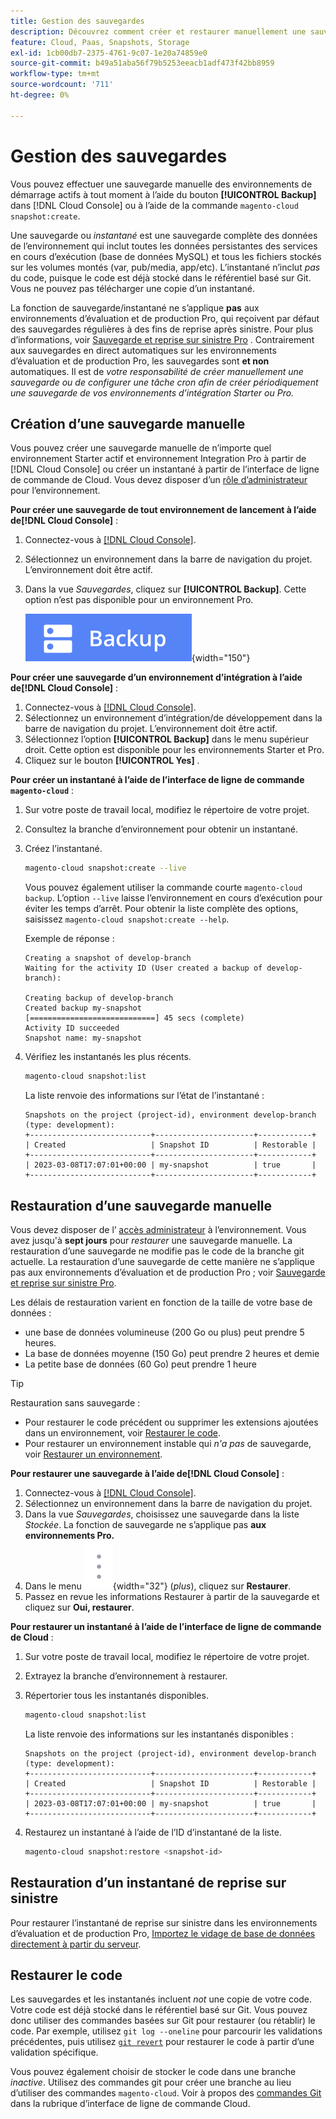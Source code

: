 ```yaml
---
title: Gestion des sauvegardes
description: Découvrez comment créer et restaurer manuellement une sauvegarde pour votre projet d’infrastructure cloud Adobe Commerce.
feature: Cloud, Paas, Snapshots, Storage
exl-id: 1cb00db7-2375-4761-9c07-1e20a74859e0
source-git-commit: b49a51aba56f79b5253eeacb1adf473f42bb8959
workflow-type: tm+mt
source-wordcount: '711'
ht-degree: 0%

---
```


# Gestion des sauvegardes

Vous pouvez effectuer une sauvegarde manuelle des environnements de démarrage actifs à tout moment à l’aide du bouton **[!UICONTROL Backup]** dans [!DNL Cloud Console] ou à l’aide de la commande `magento-cloud snapshot:create`.

Une sauvegarde ou _instantané_ est une sauvegarde complète des données de l’environnement qui inclut toutes les données persistantes des services en cours d’exécution (base de données MySQL) et tous les fichiers stockés sur les volumes montés (var, pub/media, app/etc). L’instantané n’inclut _pas_ du code, puisque le code est déjà stocké dans le référentiel basé sur Git. Vous ne pouvez pas télécharger une copie d’un instantané.

La fonction de sauvegarde/instantané ne s’applique **pas** aux environnements d’évaluation et de production Pro, qui reçoivent par défaut des sauvegardes régulières à des fins de reprise après sinistre. Pour plus d’informations, voir [Sauvegarde et reprise sur sinistre Pro](../architecture/pro-architecture.md#backup-and-disaster-recovery) . Contrairement aux sauvegardes en direct automatiques sur les environnements d’évaluation et de production Pro, les sauvegardes sont **et non** automatiques. Il est de _votre responsabilité de créer manuellement une sauvegarde ou de configurer une tâche cron afin de créer périodiquement une sauvegarde de vos environnements d’intégration Starter ou Pro._

## Création d’une sauvegarde manuelle

Vous pouvez créer une sauvegarde manuelle de n’importe quel environnement Starter actif et environnement Integration Pro à partir de [!DNL Cloud Console] ou créer un instantané à partir de l’interface de ligne de commande de Cloud. Vous devez disposer d’un [rôle d’administrateur](../project/user-access.md) pour l’environnement.

**Pour créer une sauvegarde de tout environnement de lancement à l’aide de[!DNL Cloud Console]** :

1. Connectez-vous à [[!DNL Cloud Console]](https://console.adobecommerce.com).
1. Sélectionnez un environnement dans la barre de navigation du projet. L’environnement doit être actif.
1. Dans la vue _Sauvegardes_, cliquez sur **[!UICONTROL Backup]**. Cette option n’est pas disponible pour un environnement Pro.

   ![Sauvegarde](../../assets/button-backup.png){width="150"}

**Pour créer une sauvegarde d’un environnement d’intégration à l’aide de[!DNL Cloud Console]** :

1. Connectez-vous à [[!DNL Cloud Console]](https://console.adobecommerce.com).
1. Sélectionnez un environnement d’intégration/de développement dans la barre de navigation du projet. L’environnement doit être actif.
1. Sélectionnez l’option **[!UICONTROL Backup]** dans le menu supérieur droit. Cette option est disponible pour les environnements Starter et Pro.
1. Cliquez sur le bouton **[!UICONTROL Yes]** .

**Pour créer un instantané à l’aide de l’interface de ligne de commande `magento-cloud`** :

1. Sur votre poste de travail local, modifiez le répertoire de votre projet.
1. Consultez la branche d’environnement pour obtenir un instantané.
1. Créez l’instantané.

   ```bash
   magento-cloud snapshot:create --live
   ```

   Vous pouvez également utiliser la commande courte `magento-cloud backup`. L’option `--live` laisse l’environnement en cours d’exécution pour éviter les temps d’arrêt. Pour obtenir la liste complète des options, saisissez `magento-cloud snapshot:create --help`.

   Exemple de réponse :

   ```
   Creating a snapshot of develop-branch
   Waiting for the activity ID (User created a backup of develop-branch):
   
   Creating backup of develop-branch
   Created backup my-snapshot
   [============================] 45 secs (complete)
   Activity ID succeeded
   Snapshot name: my-snapshot
   ```

1. Vérifiez les instantanés les plus récents.

   ```bash
   magento-cloud snapshot:list
   ```

   La liste renvoie des informations sur l’état de l’instantané :

   ```
   Snapshots on the project (project-id), environment develop-branch (type: development):
   +---------------------------+----------------------+------------+
   | Created                   | Snapshot ID          | Restorable |
   +---------------------------+----------------------+------------+
   | 2023-03-08T17:07:01+00:00 | my-snapshot          | true       |
   +---------------------------+----------------------+------------+
   ```

## Restauration d’une sauvegarde manuelle

Vous devez disposer de l’ [accès administrateur](../project/user-access.md) à l’environnement. Vous avez jusqu&#39;à **sept jours** pour _restaurer_ une sauvegarde manuelle. La restauration d’une sauvegarde ne modifie pas le code de la branche git actuelle. La restauration d’une sauvegarde de cette manière ne s’applique pas aux environnements d’évaluation et de production Pro ; voir [Sauvegarde et reprise sur sinistre Pro](../architecture/pro-architecture.md#backup-and-disaster-recovery).

Les délais de restauration varient en fonction de la taille de votre base de données :

- une base de données volumineuse (200 Go ou plus) peut prendre 5 heures.
- La base de données moyenne (150 Go) peut prendre 2 heures et demie
- La petite base de données (60 Go) peut prendre 1 heure

>[!TIP]
>
>Restauration sans sauvegarde :
>
>- Pour restaurer le code précédent ou supprimer les extensions ajoutées dans un environnement, voir [Restaurer le code](#roll-back-code).
>- Pour restaurer un environnement instable qui _n&#39;a pas_ de sauvegarde, voir [Restaurer un environnement](../development/restore-environment.md).

**Pour restaurer une sauvegarde à l’aide de[!DNL Cloud Console]** :

1. Connectez-vous à [[!DNL Cloud Console]](https://console.adobecommerce.com).
1. Sélectionnez un environnement dans la barre de navigation du projet.
1. Dans la vue _Sauvegardes_, choisissez une sauvegarde dans la liste _Stockée_. La fonction de sauvegarde ne s’applique pas **aux environnements Pro.**
1. Dans le menu ![Plus](../../assets/icon-more.png){width="32"} (_plus_), cliquez sur **Restaurer**.
1. Passez en revue les informations Restaurer à partir de la sauvegarde et cliquez sur **Oui, restaurer**.

**Pour restaurer un instantané à l’aide de l’interface de ligne de commande de Cloud** :

1. Sur votre poste de travail local, modifiez le répertoire de votre projet.
1. Extrayez la branche d’environnement à restaurer.
1. Répertorier tous les instantanés disponibles.

   ```bash
   magento-cloud snapshot:list
   ```

   La liste renvoie des informations sur les instantanés disponibles :

   ```
   Snapshots on the project (project-id), environment develop-branch (type: development):
   +---------------------------+----------------------+------------+
   | Created                   | Snapshot ID          | Restorable |
   +---------------------------+----------------------+------------+
   | 2023-03-08T17:07:01+00:00 | my-snapshot          | true       |
   +---------------------------+----------------------+------------+
   ```

1. Restaurez un instantané à l’aide de l’ID d’instantané de la liste.

   ```bash
   magento-cloud snapshot:restore <snapshot-id>
   ```

## Restauration d’un instantané de reprise sur sinistre

Pour restaurer l’instantané de reprise sur sinistre dans les environnements d’évaluation et de production Pro, [Importez le vidage de base de données directement à partir du serveur](https://experienceleague.adobe.com/en/docs/commerce-knowledge-base/kb/how-to/restore-a-db-snapshot-from-staging-or-production#meth3).

## Restaurer le code

Les sauvegardes et les instantanés incluent _not_ une copie de votre code. Votre code est déjà stocké dans le référentiel basé sur Git. Vous pouvez donc utiliser des commandes basées sur Git pour restaurer (ou rétablir) le code. Par exemple, utilisez `git log --oneline` pour parcourir les validations précédentes, puis utilisez [`git revert`](https://git-scm.com/docs/git-revert) pour restaurer le code à partir d’une validation spécifique.

Vous pouvez également choisir de stocker le code dans une branche _inactive_. Utilisez des commandes git pour créer une branche au lieu d’utiliser des commandes `magento-cloud`. Voir à propos des [commandes Git](../dev-tools/cloud-cli-overview.md#git-commands) dans la rubrique d’interface de ligne de commande Cloud.
